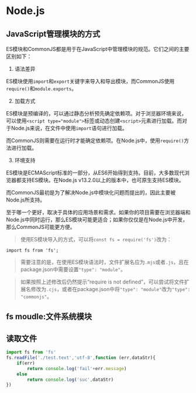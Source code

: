 # Node.js
## JavaScript管理模块的方式
ES模块和CommonJS都是用于在JavaScript中管理模块的规范。它们之间的主要区别如下：

1. 语法差异

ES模块使用`import`和`export`关键字来导入和导出模块，而CommonJS使用`require()`和`module.exports`。

2. 加载方式

ES模块是预编译的，可以通过静态分析预先确定依赖项。对于浏览器环境来说，可以使用`<script type="module">`标签或动态创建`<script>`元素进行加载。而对于Node.js来说，在文件中使用`import`语句进行加载。

而CommonJS则需要在运行时才能确定依赖项。在Node.js中，使用`require()`方法进行加载。

3. 环境支持

ES模块是ECMAScript标准的一部分，从ES6开始得到支持。目前，大多数现代浏览器都支持ES模块。在Node.js v13.2.0以上的版本中，也可原生支持ES模块。

而CommonJS最初是为了解决Node.js中模块化问题而提出的，因此主要被Node.js所支持。

至于哪一个更好，取决于具体的应用场景和需求。如果你的项目需要在浏览器端和Node.js中同时运行，那么ES模块可能更适合；如果你仅仅是在Node.js中开发，那么CommonJS可能更方便。
> 使用ES模块导入的方式，可以将`const fs = require('fs')`改为：
>
```
import fs from 'fs';
```

> 需要注意的是，在使用ES模块语法时，文件扩展名应为`.mjs`或者`.js`，且在package.json中需要设置`"type": "module"`。

> 如果按照上述修改后仍然提示“require is not defined”，可以尝试将文件扩展名修改为`.cjs`，或者在package.json中将`"type": "module"`改为`"type": "commonjs"`。
## fs moudle:文件系统模块

## 读取文件

```javascript
import fs from 'fs'
fs.readFile('./test.text','utf-8',function (err,dataStr){
    if(err)
        return console.log('fail'+err.message)
    else
        return console.log('suc',dataStr)
})

```

